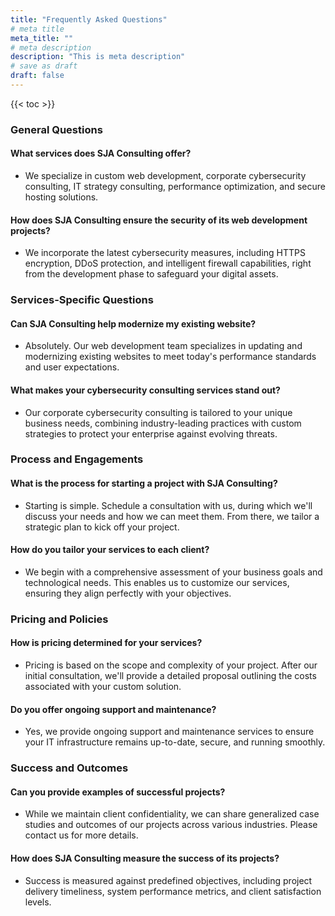 ```yaml
---
title: "Frequently Asked Questions"
# meta title
meta_title: ""
# meta description
description: "This is meta description"
# save as draft
draft: false
---
```


{{< toc >}}

###  General Questions
#### What services does SJA Consulting offer?
* We specialize in custom web development, corporate cybersecurity consulting, IT strategy consulting, performance optimization, and secure hosting solutions.

#### How does SJA Consulting ensure the security of its web development projects?
* We incorporate the latest cybersecurity measures, including HTTPS encryption, DDoS protection, and intelligent firewall capabilities, right from the development phase to safeguard your digital assets.

### Services-Specific Questions
#### Can SJA Consulting help modernize my existing website?
* Absolutely. Our web development team specializes in updating and modernizing existing websites to meet today's performance standards and user expectations.

#### What makes your cybersecurity consulting services stand out?
* Our corporate cybersecurity consulting is tailored to your unique business needs, combining industry-leading practices with custom strategies to protect your enterprise against evolving threats.

### Process and Engagements
#### What is the process for starting a project with SJA Consulting?
* Starting is simple. Schedule a consultation with us, during which we'll discuss your needs and how we can meet them. From there, we tailor a strategic plan to kick off your project.

#### How do you tailor your services to each client?
* We begin with a comprehensive assessment of your business goals and technological needs. This enables us to customize our services, ensuring they align perfectly with your objectives.

### Pricing and Policies
#### How is pricing determined for your services?
* Pricing is based on the scope and complexity of your project. After our initial consultation, we'll provide a detailed proposal outlining the costs associated with your custom solution.

#### Do you offer ongoing support and maintenance?
* Yes, we provide ongoing support and maintenance services to ensure your IT infrastructure remains up-to-date, secure, and running smoothly.

### Success and Outcomes
#### Can you provide examples of successful projects?
* While we maintain client confidentiality, we can share generalized case studies and outcomes of our projects across various industries. Please contact us for more details.

#### How does SJA Consulting measure the success of its projects?
* Success is measured against predefined objectives, including project delivery timeliness, system performance metrics, and client satisfaction levels.